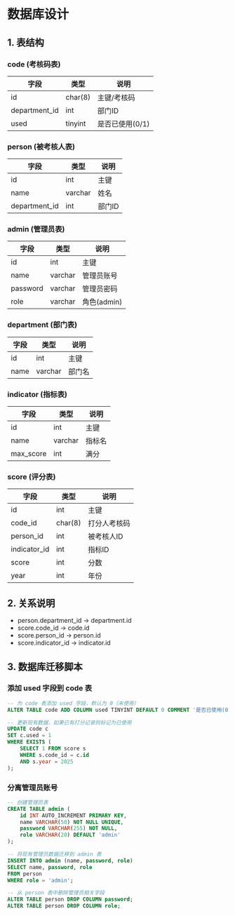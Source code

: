 # 数据库设计

## 1. 表结构

### code (考核码表)
| 字段         | 类型      | 说明         |
| ------------ | --------- | ------------|
| id           | char(8)   | 主键/考核码      |
| department_id| int       | 部门ID      |
| used         | tinyint   | 是否已使用(0/1) |

### person (被考核人表)
| 字段         | 类型      | 说明         |
| ------------ | --------- | ------------|
| id           | int       | 主键        |
| name         | varchar   | 姓名        |
| department_id| int       | 部门ID      |

### admin (管理员表)
| 字段         | 类型      | 说明         |
| ------------ | --------- | ------------|
| id           | int       | 主键        |
| name         | varchar   | 管理员账号  |
| password     | varchar   | 管理员密码  |
| role         | varchar   | 角色(admin) |

### department (部门表)
| 字段 | 类型    | 说明   |
| ---- | ------- | ------ |
| id   | int     | 主键   |
| name | varchar | 部门名 |

### indicator (指标表)
| 字段      | 类型    | 说明   |
| --------- | ------- | ------ |
| id        | int     | 主键   |
| name      | varchar | 指标名 |
| max_score | int     | 满分   |

### score (评分表)
| 字段         | 类型    | 说明         |
| ------------ | ------- | ------------|
| id           | int     | 主键        |
| code_id      | char(8) | 打分人考核码|
| person_id    | int     | 被考核人ID  |
| indicator_id | int     | 指标ID      |
| score        | int     | 分数        |
| year         | int     | 年份        |

## 2. 关系说明
- person.department_id → department.id
- score.code_id → code.id
- score.person_id → person.id
- score.indicator_id → indicator.id

## 3. 数据库迁移脚本

### 添加 used 字段到 code 表
```sql
-- 为 code 表添加 used 字段，默认为 0（未使用）
ALTER TABLE code ADD COLUMN used TINYINT DEFAULT 0 COMMENT '是否已使用(0/1)';

-- 更新现有数据，如果已有打分记录则标记为已使用
UPDATE code c 
SET c.used = 1 
WHERE EXISTS (
    SELECT 1 FROM score s 
    WHERE s.code_id = c.id 
    AND s.year = 2025
);
```

### 分离管理员账号
```sql
-- 创建管理员表
CREATE TABLE admin (
    id INT AUTO_INCREMENT PRIMARY KEY,
    name VARCHAR(50) NOT NULL UNIQUE,
    password VARCHAR(255) NOT NULL,
    role VARCHAR(20) DEFAULT 'admin'
);

-- 将现有管理员数据迁移到 admin 表
INSERT INTO admin (name, password, role)
SELECT name, password, role 
FROM person 
WHERE role = 'admin';

-- 从 person 表中删除管理员相关字段
ALTER TABLE person DROP COLUMN password;
ALTER TABLE person DROP COLUMN role;
``` 